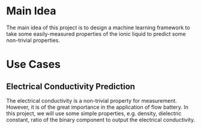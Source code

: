 # Main Idea
The main idea of this project is to design a machine learning framework to take some easily-measured properties of the ionic liquid to predict some non-trivial properties.

# Use Cases

## Electrical Conductivity Prediction
The electrical conductivity is a non-trivial property for measurement. However, it is of the great importance in the application of flow battery.
In this project, we will use some simple properties, e.g. density, dielectric constant, ratio of the binary component to output the electrical conductivity.

